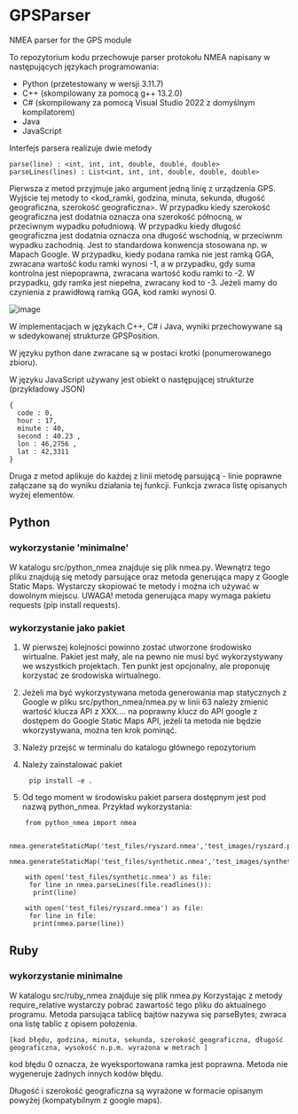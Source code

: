 # GPSParser
NMEA parser for the GPS module

To repozytorium kodu przechowuje parser protokołu NMEA napisany w następujących językach programowania: 

 - Python (przetestowany w wersji 3.11.7)
 - C++ (skompilowany za pomocą g++ 13.2.0)
 - C# (skompilowany za pomocą Visual Studio 2022 z domyślnym kompilatorem)
 - Java
 - JavaScript

Interfejs parsera realizuje dwie metody

    parse(line) : <int, int, int, double, double, double>
    parseLines(lines) : List<int, int, int, double, double, double>

Pierwsza z metod przyjmuje jako argument jedną linię z urządzenia GPS. Wyjście tej metody to <kod_ramki, godzina, minuta, sekunda, długość geograficzna, szerokość geograficzna>. W przypadku kiedy szerokość geograficzna jest dodatnia oznacza ona szerokość północną, w przeciwnym wypadku południową. W przypadku kiedy długość geograficzna jest dodatnia oznacza ona długość wschodnią, w przeciwnm wypadku zachodnią. Jest to standardowa konwencja stosowana np. w Mapach Google. W przypadku, kiedy podana ramka nie jest ramką GGA, zwracana wartość kodu ramki wynosi -1, a w przypadku, gdy suma kontrolna jest niepoprawna, zwracana wartość kodu ramki to -2. W przypadku, gdy ramka jest niepełna, zwracany kod to -3. Jeżeli mamy do czynienia z prawidłową ramką GGA, kod ramki wynosi 0. 

![image](https://github.com/user-attachments/assets/5a14a7e4-39dc-4b7b-a2ae-4ae3c2c230ec)


W implementacjach w językach C++, C# i Java, wyniki przechowywane są w sdedykowanej strukturze GPSPosition.

W języku python dane zwracane są w postaci krotki (ponumerowanego zbioru).

W języku JavaScript używany jest obiekt o następującej strukturze (przykładowy JSON)
    
    {
      code : 0,
      hour : 17,
      minute : 40,
      second : 40.23 ,
      lon : 46,2756 ,
      lat : 42,3311
    }

Druga z metod aplikuje do każdej z linii metodę parsującą - linie poprawne załączane są do wyniku działania tej funkcji. Funkcja zwraca listę opisanych wyżej elementów.


 ## Python

 ### wykorzystanie 'minimalne'

 W katalogu src/python_nmea znajduje się plik nmea.py. Wewnątrz tego pliku znajdują się metody parsujące oraz metoda generująca mapy z Google Static Maps. Wystarczy skopiować te metody i można ich używać w dowolnym miejscu. UWAGA! metoda generująca mapy wymaga pakietu requests (pip install requests).


 ### wykorzystanie jako pakiet

 1. W pierwszej kolejności powinno zostać utworzone środowisko wirtualne. Pakiet jest mały, ale na pewno nie musi być wykorzystywany we wszystkich projektach. Ten punkt jest opcjonalny, ale proponuję korzystać ze środowiska wirtualnego.

 2. Jeżeli ma być wykorzystywana metoda generowania map statycznych z Google w pliku src/python_nmea/nmea.py w linii 63 należy zmienić wartość klucza API z XXX.... na poprawny klucz do API google z dostępem do Google Static Maps API, jeżeli ta metoda nie będzie wkorzystywana, można ten krok pominąć.

 3. Należy przejść w terminalu do katalogu głównego repozytorium

 4. Należy zainstalować pakiet

```
     pip install -e .
```
 5. Od tego moment w środowisku pakiet parsera dostępnym jest pod nazwą python_nmea. Przykład wykorzystania:

```
    from python_nmea import nmea
    
    nmea.generateStaticMap('test_files/ryszard.nmea','test_images/ryszard.png')
    nmea.generateStaticMap('test_files/synthetic.nmea','test_images/synthetic.png')
    
    with open('test_files/synthetic.nmea') as file:
     for line in nmea.parseLines(file.readlines()):
      print(line)
    
    with open('test_files/ryszard.nmea') as file:
     for line in file:
      print(nmea.parse(line))
```

 ## Ruby

 ### wykorzystanie minimalne

 W katalogu src/ruby_nmea znajduje się plik nmea.py Korzystając z metody require_relative wystarczy pobrać zawartość tego pliku do aktualnego programu. Metoda parsująca tablicę bajtów nazywa się parseBytes; zwraca ona listę tablic z opisem położenia.

 ```
 [kod błędu, godzina, minuta, sekunda, szerokość geograficzna, długość geograficzna, wysokość n.p.m. wyrażona w metrach ]
 ```

 kod błędu 0 oznacza, że wyeksportowana ramka jest poprawna. Metoda nie wygeneruje żadnych innych kodów błędu.

 Długość i szerokość geograficzna są wyrażone w formacie opisanym powyżej (kompatybilnym z google maps).